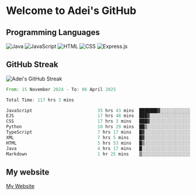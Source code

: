 # Welcome to Adei's GitHub

## Programming Languages
![Java](https://img.shields.io/badge/Java-007396?style=flat-square&logo=java&logoColor=white)
![JavaScript](https://img.shields.io/badge/JavaScript-F7DF1E?style=flat-square&logo=javascript&logoColor=black)
![HTML](https://img.shields.io/badge/HTML-E34F26?style=flat-square&logo=html5&logoColor=white)
![CSS](https://img.shields.io/badge/CSS-1572B6?style=flat-square&logo=css3&logoColor=white)
![Express.js](https://img.shields.io/badge/Express.js-000000?style=flat-square&logo=express&logoColor=white)


## GitHub Streak
![Adei's GitHub Streak](https://github-readme-streak-stats.herokuapp.com/?user=AdeiTamayo&hide_border=true)

<!--START_SECTION:waka-->

```rust
From: 15 November 2024 - To: 06 April 2025

Total Time: 117 hrs 3 mins

JavaScript                         35 hrs 43 mins  ███████▓░░░░░░░░░░░░░░░░░   30.25 %
EJS                                17 hrs 48 mins  ███▓░░░░░░░░░░░░░░░░░░░░░   15.09 %
CSS                                17 hrs 3 mins   ███▓░░░░░░░░░░░░░░░░░░░░░   14.45 %
Python                             10 hrs 29 mins  ██▒░░░░░░░░░░░░░░░░░░░░░░   08.88 %
TypeScript                         7 hrs 17 mins   █▓░░░░░░░░░░░░░░░░░░░░░░░   06.17 %
XML                                7 hrs 5 mins    █▓░░░░░░░░░░░░░░░░░░░░░░░   06.01 %
HTML                               5 hrs 53 mins   █▒░░░░░░░░░░░░░░░░░░░░░░░   04.99 %
Java                               4 hrs 17 mins   █░░░░░░░░░░░░░░░░░░░░░░░░   03.63 %
Markdown                           1 hr 25 mins    ▒░░░░░░░░░░░░░░░░░░░░░░░░   01.20 %
```

<!--END_SECTION:waka-->

## My website
[My Website](https://adei.eus)


